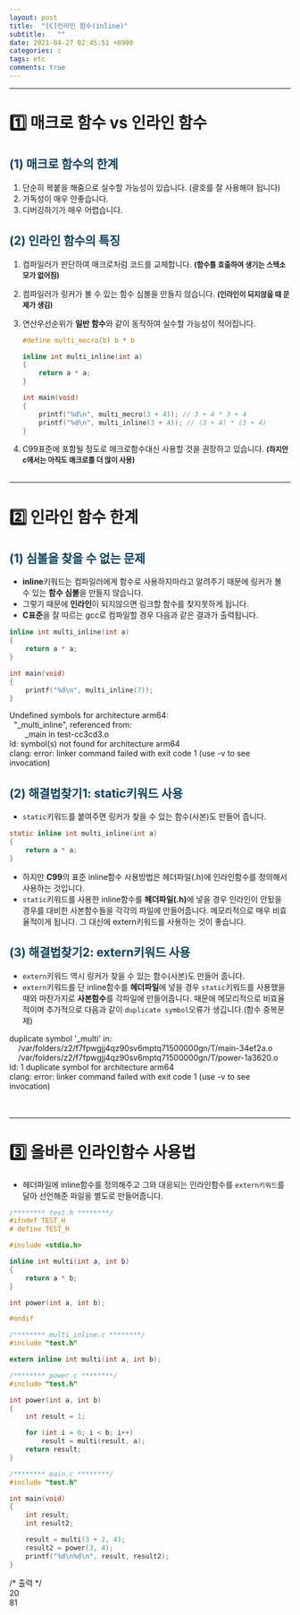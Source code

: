 ```yaml
---
layout: post
title:  "[C]인라인 함수(inline)"
subtitle:   ""
date: 2021-04-27 02:45:51 +0900
categories: c
tags: etc
comments: true 
---
```


* * *
<h1>1️⃣  매크로 함수 vs 인라인 함수</h1>
<h2 style="color:#0e435c;">(1) 매크로 함수의 한계</h2>

1. 단순히 복붙을 해줌으로 실수할 가능성이 있습니다. (괄호를 잘 사용해야 됩니다)
2. 가독성이 매우 안좋습니다.
3. 디버깅하기가 매우 어렵습니다.

<h2 style="color:#0e435c;">(2) 인라인 함수의 특징</h2>

1. 컴파일러가 판단하여 매크로처럼 코드를 교체합니다. <b style="font-size:90%">(함수를 호출하여 생기는 스텍소모가 없어짐)</b>
2. 컴파일러가 링커가 볼 수 있는 함수 심볼을 만들지 않습니다. <b style="font-size:90%">(인라인이 되지않을 때 문제가 생김)</b>
3. 연산우선순위가 **일반 함수**와 같이 동작하여 실수할 가능성이 적어집니다.

    ```c
    #define multi_mecro(b) b * b

    inline int multi_inline(int a)
    {
        return a * a;
    }

    int main(void)
    {
        printf("%d\n", multi_mecro(3 + 4)); // 3 + 4 * 3 + 4
        printf("%d\n", multi_inline(3 + 4)); // (3 + 4) * (3 + 4)
    }
    ```
4. C99표준에 포함될 정도로 매크로함수대신 사용할 것을 권장하고 있습니다. <b style="font-size:90%">(하지만 c에서는 아직도 매크로를 더 많이 사용)</b>
<br /><br />

* * *
<h1>2️⃣ 인라인 함수 한계</h1>
<h2 style="color:#0e435c;">(1) 심볼을 찾을 수 없는 문제</h2>

* **inline**키워드는 컴파일러에게 <rd>함수로 사용하지마</rd>라고 알려주기 때문에 링커가 볼 수 있는 **함수 심볼**을 만들지 않습니다.
* 그렇기 때문에 **인라인**이 되지않으면 링크할 함수를 찾지못하게 됩니다.
* <b>C표준</b>을 잘 따르는 <rd>gcc</rd>로 컴파일할 경우 다음과 같은 결과가 출력됩니다.

```c
inline int multi_inline(int a)
{
    return a * a;
}

int main(void)
{
    printf("%d\n", multi_inline(7));
}
```
<kkr>
    Undefined symbols for architecture arm64:<br />
    &nbsp;&nbsp;"_multi_inline", referenced from:<br />
    &nbsp;&nbsp;&nbsp;&nbsp;&nbsp;&nbsp;&nbsp;_main in test-cc3cd3.o<br />
    ld: symbol(s) not found for architecture arm64<br />
    clang: error: linker command failed with exit code 1 (use -v to see invocation)<br />
</kkr>
<h2 style="color:#0e435c;">(2) 해결법찾기1: static키워드 사용</h2>

* `static`키워드를 붙여주면 링커가 찾을 수 있는 함수(사본)도 만들어 줍니다.

```c
static inline int multi_inline(int a)
{
    return a * a;
}
```

* 하지만 **C99**의 표준 inline함수 사용방법은 <rd>헤더파일(.h)</rd>에 인라인함수를 정의해서 사용하는 것입니다.
* `static`키워드를 사용한 inline함수를 <b>헤더파일(.h)</b>에 넣을 경우 인라인이 안됬을 경우를 대비한 <rd>사본함수들을 각각의 파일에 만들어줍니다.</rd> 메모리적으로 매우 비효율적이게 됩니다. 그 대신에 <rd>extern키워드</rd>를 사용하는 것이 좋습니다.
<h2 style="color:#0e435c;">(3) 해결법찾기2: extern키워드 사용</h2>

* `extern`키워드 역시 링커가 찾을 수 있는 함수(사본)도 만들어 줍니다.
* `extern`키워드를 단 inline함수를 <b>헤더파일</b>에 넣을 경우 `static`키워드를 사용했을때와 마찬가지로 <b>사본함수</b>를 각파일에 만들어줍니다. 때문에 메모리적으로 비효율적이며 추가적으로 다음과 같이 `duplicate symbol`오류가 생깁니다.(함수 중복문제)
<kkr>
    duplicate symbol '_multi' in:<br />
    &nbsp;&nbsp;&nbsp;&nbsp;/var/folders/z2/f7fpwgjj4qz90sv6mptq71500000gn/T/main-34ef2a.o<br />
    &nbsp;&nbsp;&nbsp;&nbsp;/var/folders/z2/f7fpwgjj4qz90sv6mptq71500000gn/T/power-1a3620.o<br />
    ld: 1 duplicate symbol for architecture arm64<br />
    clang: error: linker command failed with exit code 1 (use -v to see invocation)<br />
</kkr>
<br /><br />

* * *
<h1>3️⃣ 올바른 인라인함수 사용법</h1>

* 헤더파일에 inline함수를 정의해주고 그와 대응되는 인라인함수를 `extern키워드`를 달아 선언해준 파일을 별도로 만들어줍니다.

```c
/******** test.h ********/
#ifndef TEST_H
# define TEST_H

#include <stdio.h>

inline int multi(int a, int b)
{
    return a * b;
}

int power(int a, int b);

#endif
```
```c
/******** multi_inline.c ********/
#include "test.h"

extern inline int multi(int a, int b);
```
```c
/******** power.c ********/
#include "test.h"

int power(int a, int b)
{
    int result = 1;

    for (int i = 0; i < b; i++)
        result = multi(result, a);
    return result;
}

/******** main.c ********/
#include "test.h"

int main(void)
{
    int result;
    int result2;

    result = multi(3 + 2, 4);
    result2 = power(3, 4);
    printf("%d\n%d\n", result, result2);
}
```
<kkr>
    <rmk>/* 출력 */</rmk><br />
    20<br />
    81<br />
</kkr>
